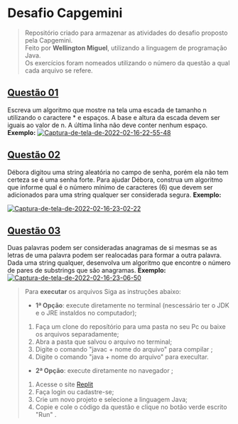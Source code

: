 # Desafio Capgemini
>Repositório criado para armazenar as atividades do desafio proposto pela Capgemini.  
>Feito por **Wellington Miguel**, utilizando a linguagem de programação Java.  
>Os exercícios foram nomeados utilizando o número da questão a qual cada arquivo se refere.  
## [Questão 01](https://github.com/Wellington-Miguel/Desafio-Capgemini/blob/main/Questao_01.java)
 Escreva um algoritmo que mostre na tela uma escada de tamanho n utilizando o caractere * e espaços. A base e altura da escada devem ser iguais ao valor de n. A última linha não deve conter nenhum espaço.
**Exemplo:**
<a href="https://ibb.co/xYyTSTd"><img src="https://i.ibb.co/JqNJRJg/Captura-de-tela-de-2022-02-16-22-55-48.png" alt="Captura-de-tela-de-2022-02-16-22-55-48" border="0"></a>
## [Questão 02](https://github.com/Wellington-Miguel/Desafio-Capgemini/blob/main/Questao_02.java)
 Débora digitou uma string aleatória no campo de senha, porém ela não tem certeza se é uma senha forte. Para ajudar Débora, construa um algoritmo que informe qual é o número mínimo de caracteres (6) que devem ser adicionados para uma string qualquer ser considerada segura.
**Exemplo:**   

<a href="https://ibb.co/LrbVfv3"><img src="https://i.ibb.co/w7351Yf/Captura-de-tela-de-2022-02-16-23-02-22.png" alt="Captura-de-tela-de-2022-02-16-23-02-22" border="0"></a>  
## [Questão 03](https://github.com/Wellington-Miguel/Desafio-Capgemini/blob/main/Questao_03.java)
Duas palavras podem ser consideradas anagramas de si mesmas se as letras de uma palavra podem ser realocadas para formar a outra palavra. Dada uma string qualquer, desenvolva um algoritmo que encontre o número de pares de substrings que são anagramas.
**Exemplo:**   
<a href="https://ibb.co/85X3vM4"><img src="https://i.ibb.co/fpQR6MG/Captura-de-tela-de-2022-02-16-23-06-50.png" alt="Captura-de-tela-de-2022-02-16-23-06-50" border="0"></a>  

> Para **executar** os arquivos Siga as instruções abaixo:
> * **1ª Opção**: execute diretamente no terminal (nescessário ter o JDK e o JRE instaldos no computador);
> 1. Faça um clone do reposítório para uma pasta no seu Pc ou baixe os arquivos separadamente;
> 2. Abra a pasta que salvou o arquivo no terminal;
> 3. Digite o comando "javac + nome do arquivo" para compilar ;
> 4. Digite o comando "java  + nome do arquivo" para execultar.
> * **2ª Opção**: execute diretamente no navegador ;
> 1. Acesse o site [Replit](https://replit.com/)
> 2. Faça login ou cadastre-se;
> 3. Crie um novo projeto e selecione a linguagem Java;
> 4. Copie e cole o código da questão e clique no botão verde escrito "Run" .
